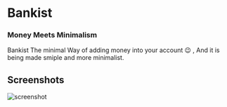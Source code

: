 
# Bankist 
### Money Meets Minimalism 

Bankist The minimal Way of adding money into your account 😉 , 
And it is being made smiple and more minimalist.


## Screenshots

![screenshot](https://user-images.githubusercontent.com/49630634/150739377-51a81cb6-7923-400b-b5ae-0b4ad36429e5.jpg)

